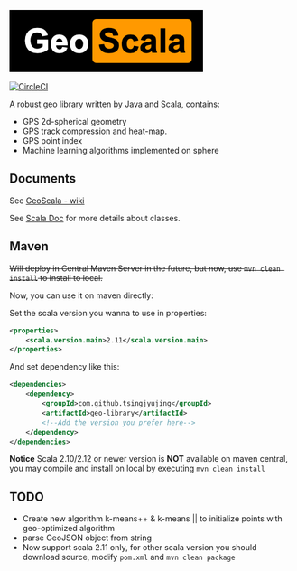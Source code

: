 ![geo-scala](logo.png)

[![CircleCI](https://circleci.com/gh/TsingJyujing/GeoScala.svg?style=svg)](https://circleci.com/gh/TsingJyujing/GeoScala)

A robust geo library written by Java and Scala, contains:
- GPS 2d-spherical geometry
- GPS track compression and heat-map.
- GPS point index
- Machine learning algorithms implemented on sphere

## Documents

See <a href="https://github.com/TsingJyujing/GeoScala/wiki">GeoScala - wiki</a>

See [Scala Doc](https://tsingjyujing.github.io/geo-scala-doc/) for more details about classes.

## Maven

<del>Will deploy in Central Maven Server in the future, but now, use `mvn clean install` to install to local.</del>

Now, you can use it on maven directly:

Set the scala version you wanna to use in properties:

```xml
<properties>
    <scala.version.main>2.11</scala.version.main>
</properties>
```

And set dependency like this:

```xml
<dependencies>
    <dependency>
        <groupId>com.github.tsingjyujing</groupId>
        <artifactId>geo-library</artifactId>
        <!--Add the version you prefer here-->
    </dependency>
</dependencies>
```

**Notice** 
Scala 2.10/2.12 or newer version is **NOT** available on maven central, you may compile and install on local by executing `mvn clean install`

## TODO
- Create new algorithm k-means++ & k-means || to initialize points with geo-optimized algorithm
- parse GeoJSON object from string
- Now support scala 2.11 only, for other scala version you should download source, modify `pom.xml` and `mvn clean package`

